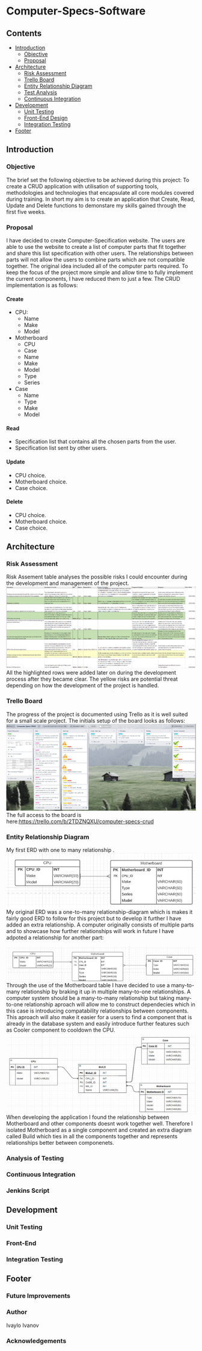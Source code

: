 # Computer-Specs-Software

## Contents
* [Introduction](#introduction)
    * [Objective](#objective)
    * [Proposal](#proposal)
* [Architecture](#architecture)
    * [Risk Assessment](#risk-assessment)
    * [Trello Board](#trello-board)
    * [Entity Relationship Diagram](#entity-relationship-diagram)
    * [Test Analysis](#analysis-of-testing)
    * [Continuous Integration](#continuous-integration)
* [Development](#development)
    * [Unit Testing](#unit-testing)
    * [Front-End Design](#front-end)
    * [Integration Testing](#integration-testing)
* [Footer](#footer)

## Introduction

### Objective
The brief set the following objective to be achieved during this project: To create a CRUD application with utilisation of supporting tools,
methodologies and technologies that encapsulate all core modules
covered during training.
In short my aim is to create an application that Create, Read, Update and Delete functions to demonstare my skills gained through the first five weeks.
### Proposal
I have decided to create Computer-Specification website. The users are able to  use the website to create a list of computer parts that fit together and share this list specification with other users. The relationships between parts will not allow the users to combine parts which are not compatible together. The original idea included all of the computer parts required. To keep the focus of the project more simple and allow time to fully implement the current components, I have reduced them to just a few.
The CRUD implementation is as follows:
#### Create
   * CPU:
      * Name
      * Make
      * Model 
   * Motherboard
      * CPU 
      * Case
      * Name
      * Make
      * Model
      * Type
      * Series
   * Case
      * Name
      * Type
      * Make
      * Model 
#### Read 
   * Specification list that contains all the chosen parts from the user.
   * Specification list sent by other users.
#### Update
   * CPU choice.
   * Motherboard choice.
   * Case choice.
#### Delete
   * CPU choice.
   * Motherboard choice.
   * Case choice.
## Architecture

### Risk Assessment
Risk Assement table analyses the possible risks I could encounter during the development and management of the project.
<img src="https://github.com/IIvanov21/Computer-Specs-Software/blob/main/images/RiskAssesment.png" alt="Risk Assesment" />
All the highlighted rows were added later on during the development process after they became clear. The yellow risks are potential threat depending on how the development of the project is handled.
### Trello Board
The progress of the project is documented using Trello as it is well suited for a small scale project. The initials setup of the board looks as follows:
<img src="https://github.com/IIvanov21/Computer-Specs-Software/blob/main/images/KanBanBoard.jpg" alt="KanBanBoard" />
The full access to the board is here:https://trello.com/b/2TDZNQXU/computer-specs-crud
### Entity Relationship Diagram
My first ERD with one to many relationship .
<img src="https://github.com/IIvanov21/Computer-Specs-Software/blob/main/images/Database.png" alt="First ERD"/>
<br/>
My original ERD was a one-to-many relationship-diagram which is makes it fairly good ERD to follow for this project but to develop it further I have added an
extra relationship. A computer originally consists of multiple parts and to showcase how further relationships will work in future I have adpoted a relationship for another part:
<div style="block;"> 
<img align="right" src="https://github.com/IIvanov21/Computer-Specs-Software/blob/main/images/Database2.png" alt="Second ERD"/>
Through the use of the Motherboard table I have decided to use a many-to-many relationship by braking it up in multiple many-to-one relationships. A computer system should be a many-to-many relationship but taking many-to-one relationship aproach will allow me to construct dependecies which in this case is introducing compatability relationships between components. This aproach will also make it easier for a users to find a component that is already in the database system and easily introduce further features such as Cooler component to cooldown the CPU. 
<div style="block;"> 
<img align="right" src="https://github.com/IIvanov21/Computer-Specs-Software/blob/main/images/Database3.png" alt="Third ERD"/>
When developing the application I found the relationship between Motherboard and other components doesnt work together well. Therefore I isolated Motherboard as a single component and created an extra diagram called Build which ties in all the components together and represents relationships better between componenets.

### Analysis of Testing
### Continuous Integration
### Jenkins Script

## Development

### Unit Testing
### Front-End
### Integration Testing

## Footer

### Future Improvements
### Author
Ivaylo Ivanov
### Acknowledgements
